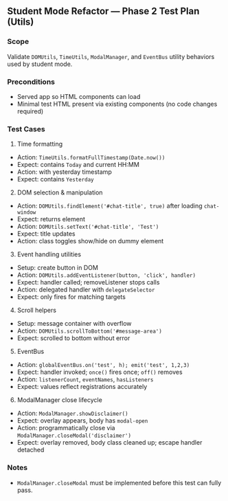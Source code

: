 ## Student Mode Refactor — Phase 2 Test Plan (Utils)

### Scope
Validate `DOMUtils`, `TimeUtils`, `ModalManager`, and `EventBus` utility behaviors used by student mode.

### Preconditions
- Served app so HTML components can load
- Minimal test HTML present via existing components (no code changes required)

### Test Cases

1) Time formatting
- Action: `TimeUtils.formatFullTimestamp(Date.now())`
- Expect: contains `Today` and current HH:MM
- Action: with yesterday timestamp
- Expect: contains `Yesterday`

2) DOM selection & manipulation
- Action: `DOMUtils.findElement('#chat-title', true)` after loading `chat-window`
- Expect: returns element
- Action: `DOMUtils.setText('#chat-title', 'Test')`
- Expect: title updates
- Action: class toggles show/hide on dummy element

3) Event handling utilities
- Setup: create button in DOM
- Action: `DOMUtils.addEventListener(button, 'click', handler)`
- Expect: handler called; removeListener stops calls
- Action: delegated handler with `delegateSelector`
- Expect: only fires for matching targets

4) Scroll helpers
- Setup: message container with overflow
- Action: `DOMUtils.scrollToBottom('#message-area')`
- Expect: scrolled to bottom without error

5) EventBus
- Action: `globalEventBus.on('test', h); emit('test', 1,2,3)`
- Expect: handler invoked; `once()` fires once; `off()` removes
- Action: `listenerCount`, `eventNames`, `hasListeners`
- Expect: values reflect registrations accurately

6) ModalManager close lifecycle
- Action: `ModalManager.showDisclaimer()`
- Expect: overlay appears, body has `modal-open`
- Action: programmatically close via `ModalManager.closeModal('disclaimer')`
- Expect: overlay removed, body class cleaned up; escape handler detached

### Notes
- `ModalManager.closeModal` must be implemented before this test can fully pass.


